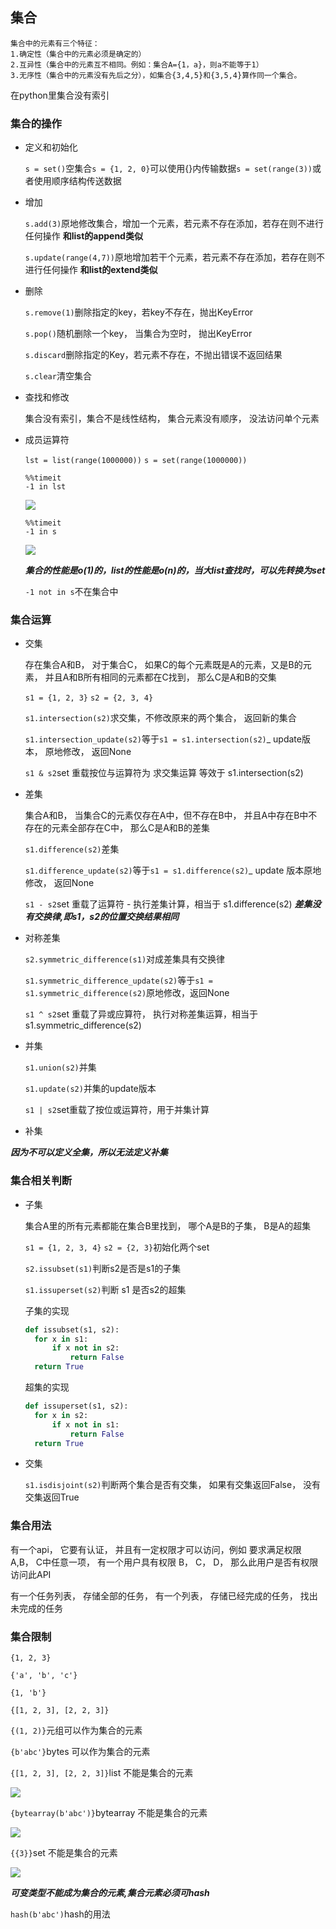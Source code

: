 ## 集合
```
集合中的元素有三个特征：
1.确定性（集合中的元素必须是确定的）
2.互异性（集合中的元素互不相同。例如：集合A={1，a}，则a不能等于1）
3.无序性（集合中的元素没有先后之分），如集合{3,4,5}和{3,5,4}算作同一个集合。
```
在python里集合没有索引

### 集合的操作

* 定义和初始化

  `s = set()`空集合`s = {1, 2, 0}`可以使用{}内传输数据`s = set(range(3))`或者使用顺序结构传送数据

* 增加

  `s.add(3)`原地修改集合，增加一个元素，若元素不存在添加，若存在则不进行任何操作 **和list的append类似**

  `s.update(range(4,7))`原地增加若干个元素，若元素不存在添加，若存在则不进行任何操作 **和list的extend类似**

* 删除

  `s.remove(1)`删除指定的key，若key不存在，抛出KeyError

  `s.pop()`随机删除一个key， 当集合为空时， 抛出KeyError

  `s.discard`删除指定的Key，若元素不存在，不抛出错误不返回结果

  `s.clear`清空集合

* 查找和修改

  集合没有索引，集合不是线性结构， 集合元素没有顺序， 没法访问单个元素

* 成员运算符

  `lst = list(range(1000000))` `s = set(range(1000000))`
  ```
  %%timeit
  -1 in lst
  ```
  ![](images/set1.png)
  ```
  %%timeit
  -1 in s
  ```
  ![](images/set2.png)

  ***集合的性能是o(1)的，list的性能是o(n)的，当大list查找时，可以先转换为set***

  `-1 not in s`不在集合中

### 集合运算

* 交集

  存在集合A和B， 对于集合C， 如果C的每个元素既是A的元素，又是B的元素， 并且A和B所有相同的元素都在C找到， 那么C是A和B的交集

  `s1 = {1, 2, 3}` `s2 = {2, 3, 4}`

  `s1.intersection(s2)`求交集，不修改原来的两个集合， 返回新的集合

  `s1.intersection_update(s2)`等于`s1 = s1.intersection(s2)`_ update版本， 原地修改， 返回None  

  `s1 & s2`set 重载按位与运算符为 求交集运算 等效于 s1.intersection(s2)

* 差集

  集合A和B， 当集合C的元素仅存在A中，但不存在B中， 并且A中存在B中不存在的元素全部存在C中， 那么C是A和B的差集

  `s1.difference(s2)`差集

  `s1.difference_update(s2)`等于`s1 = s1.difference(s2)`_ update 版本原地修改， 返回None

  `s1 - s2`set 重载了运算符 - 执行差集计算，相当于  s1.difference(s2)
  ***差集没有交换律,即s1，s2的位置交换结果相同***

* 对称差集

  `s2.symmetric_difference(s1)`对成差集具有交换律

  `s1.symmetric_difference_update(s2)`等于`s1 = s1.symmetric_difference(s2)`原地修改，返回None

  `s1 ^ s2`set 重载了异或应算符， 执行对称差集运算，相当于 s1.symmetric_difference(s2)

* 并集

  `s1.union(s2)`并集

  `s1.update(s2)`并集的update版本

  `s1 | s2`set重载了按位或运算符，用于并集计算

* 补集

 ***因为不可以定义全集，所以无法定义补集***

### 集合相关判断

* 子集

  集合A里的所有元素都能在集合B里找到， 哪个A是B的子集， B是A的超集

  `s1 = {1, 2, 3, 4}` `s2 = {2, 3}`初始化两个set

  `s2.issubset(s1)`判断s2是否是s1的子集

  `s1.issuperset(s2)`判断 s1 是否s2的超集

  子集的实现
  ```python
  def issubset(s1, s2):
    for x in s1:
        if x not in s2:
            return False
    return True
  ```
  超集的实现
  ```python
  def issuperset(s1, s2):
    for x in s2:
        if x not in s1:
            return False
    return True
    ```

* 交集

  `s1.isdisjoint(s2)`判断两个集合是否有交集， 如果有交集返回False， 没有交集返回True

### 集合用法

  有一个api， 它要有认证， 并且有一定权限才可以访问，例如 要求满足权限 A,B， C中任意一项， 有一个用户具有权限 B， C， D， 那么此用户是否有权限访问此API

  有一个任务列表， 存储全部的任务， 有一个列表， 存储已经完成的任务， 找出未完成的任务

### 集合限制

`{1, 2, 3}`

`{'a', 'b', 'c'}`

`{1, 'b'}`

`{[1, 2, 3], [2, 2, 3]}`

`{(1, 2)}`元组可以作为集合的元素

`{b'abc'}`bytes 可以作为集合的元素

`{[1, 2, 3], [2, 2, 3]}`list 不能是集合的元素

![](images/set3.png)

`{bytearray(b'abc')}`bytearray 不能是集合的元素

![](images/set4.png)

`{{3}}`set 不能是集合的元素

![](images/set5.png)

***可变类型不能成为集合的元素,集合元素必须可hash***

`hash(b'abc')`hash的用法
